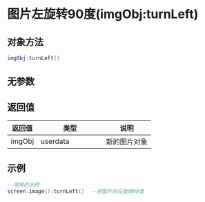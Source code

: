 # 图片左旋转90度(imgObj:turnLeft)

## 对象方法

```lua
imgObj:turnLeft()
```

## 无参数

## 返回值

<table><thead><tr><th>返回值</th><th width="135.33333333333331">类型</th><th>说明</th></tr></thead><tbody><tr><td>imgObj</td><td>userdata</td><td>新的图片对象</td></tr></tbody></table>

## 示例

```lua
--简单的示例
screen.image():turnLeft()  --把图片向左旋转90度

```
